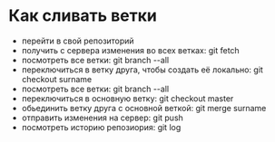 # Как сливать ветки

* перейти в свой репозиторий
* получить с сервера изменения во всех ветках: git fetch
* посмотреть все ветки: git branch --all
* переключиться в ветку друга, чтобы создать её локально: git checkout surname
* посмотреть все ветки: git branch --all
* переключиться в основную ветку: git checkout master
* обьединить ветку друга с основной веткой: git merge surname
* отправить изменения на сервер: git push
* посмотреть историю репозиория: git log